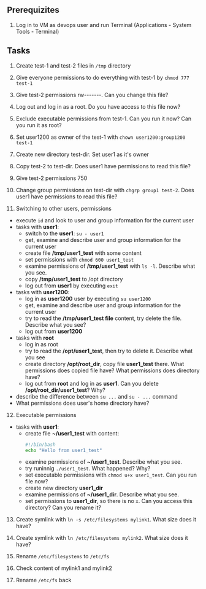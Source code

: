## Prerequizites

1. Log in to VM as devops user and run Terminal (Applications - System Tools - Terminal)

## Tasks

1. Create test-1 and test-2 files in `/tmp` directory

2. Give everyone permissions to do everything with test-1 by `chmod 777 test-1`

3. Give test-2 permissions  rw-------. Can you change this file?

4. Log out and log in as a root. Do you have access to this file now?

5. Exclude executable permissions from test-1. Can you run it now? Can you run it as root?

6. Set user1200 as owner of the test-1 with `chown user1200:group1200 test-1`

7. Create new directory test-dir. Set user1 as it's owner

8. Copy test-2 to test-dir. Does user1 have permissions to read this file?

9. Give test-2 permissions 750

10. Change group permissions on test-dir with `chgrp group1 test-2`. Does user1 have permissions to read this file?
  
11. Switching to other users, permissions
  - execute `id` and look to user and group information for the current user
  - tasks with **user1**:
    - switch to the **user1**: `su - user1`
    - get, examine and describe user and group information for the current user
    - create file **/tmp/user1_test** with some content
    - set permissions with `chmod 600 user1_test`
    - examine permissions of **/tmp/user1_test** with `ls -l`. Describe what you see.
    - copy **/tmp/user1_test** to /opt directory
    - log out from **user1** by executing `exit`
  - tasks with **user1200**:
    - log in as **user1200** user by executing `su user1200`
    - get, examine and describe user and group information for the current user
    - try to read the **/tmp/user1_test file** content, try delete the file. Describe what you see?
    - log out from **user1200**
  - tasks with **root**
    - log in as root
    - try to read the **/opt/user1_test**, then try to delete it. Describe what you see
    - create directory **/opt/root_dir**, copy file **user1_test** there. What permissions does copied file have? What
      permissions does directory have?
    - log out from **root** and log in as **user1**. Can you delete **/opt/root_dir/user1_test**? Why?
  - describe the difference between `su ...` and `su - ...` command
  - What permissions does user's home directory have?
  
12. Executable permissions
  - tasks with **user1**:
    - create file **~/user1_test** with content:
      ```bash
      #!/bin/bash
      echo "Hello from user1_test"
      ```
    - examine permissions of **~/user1_test**. Describe what you see.
    - try runinnig `./user1_test`. What happened? Why?
    - set executable permissions with `chmod u+x user1_test`. Can you run file now?
    - create new directory **user1_dir**
    - examine permissions of **~/user1_dir**. Describe what you see.
    - set permissions to **user1_dir**, so there is no `x`. Can you access this directory? Can you rename it? 
    
13. Create symlink with `ln -s /etc/filesystems mylink1`. What size does it have?

14. Create symlink with `ln /etc/filesystems mylink2`. What size does it have?

15. Rename `/etc/filesystems` to `/etc/fs`

16. Check content of mylink1 and mylink2

17. Rename `/etc/fs` back
